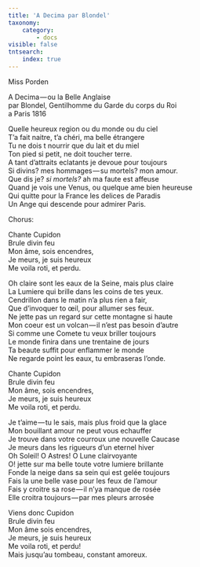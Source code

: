 ```yaml
---
title: 'A Decima par Blondel'
taxonomy:
    category:
        - docs
visible: false
tntsearch:
    index: true
---
```


<div class="author">Miss Porden</div>

<span class="title">A Decima — ou la Belle Anglaise  
par Blondel, Gentilhomme du Garde du corps du Roi  
a Paris 1816</span>

Quelle heureux region ou du monde ou du ciel  
T’a fait naitre, t’a chéri, ma belle étrangere  
Tu ne dois t nourrir que du lait et du miel  
Ton pied si petit, ne doit toucher terre.  
A tant d’attraits eclatants je devoue pour toujours  
Si divins? mes hommages — su mortels? mon amour.  
Que dis je? *si mortels?* ah ma faute est affeuse  
Quand je vois une Venus, ou quelque ame bien heureuse  
Qui quitte pour la France les delices de Paradis  
Un Ange qui descende pour admirer Paris.

Chorus:

Chante Cupidon  
Brule divin feu  
Mon âme, sois encendres,  
Je meurs, je suis heureux  
Me voila roti, et perdu.

Oh claire sont les eaux de la Seine, mais plus claire  
La Lumiere qui brille dans les coins de tes yeux.  
Cendrillon dans le matin n’a plus rien a fair,  
Que d’invoquer to œil, pour allumer ses feux.  
Ne jette pas un regard sur cette montagne si haute  
Mon coeur est un volcan — il n’est pas besoin d’autre  
Si comme une Comete tu veux briller toujours  
Le monde finira dans une trentaine de jours  
Ta beaute suffit pour enflammer le monde  
Ne regarde point les eaux, tu embraseras l’onde.

Chante Cupidon  
Brule divin feu  
Mon âme, sois encendres,  
Je meurs, je suis heureux  
Me voila roti, et perdu.

Je t’aime — tu le sais, mais plus froid que la glace  
Mon bouillant amour ne peut vous echauffer  
Je trouve dans votre courroux une nouvelle Caucase  
Je meurs dans les rigueurs d’un eternel hiver  
Oh Soleil! O Astres! O Lune clairvoyante  
O! jette sur ma belle toute votre lumiere brillante  
Fonde la neige dans sa sein qui est gelée toujours  
Fais la une belle vase pour les feux de l’amour  
Fais y croitre sa rose — il n’ya manque de rosée  
Elle croitra toujours — par mes pleurs arrosée

Viens donc Cupidon  
Brule divin feu  
Mon âme sois encendres,  
Je meurs, je suis heureux  
Me voila roti, et perdu!  
Mais jusqu’au tombeau, constant amoreux.
